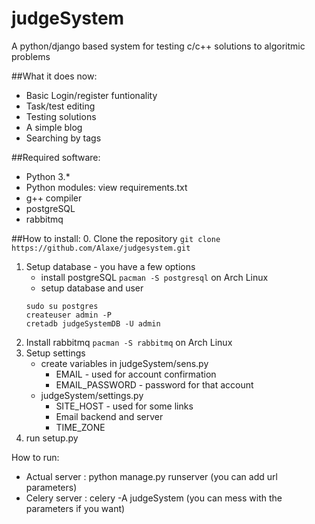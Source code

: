 # judgeSystem
A python/django based system for testing c/c++ solutions to algoritmic problems

##What it does now:
* Basic Login/register funtionality
* Task/test editing
* Testing  solutions
* A simple blog
* Searching by tags

##Required software:
* Python 3.\*
* Python modules: view requirements.txt
* g++ compiler
* postgreSQL
* rabbitmq

##How to install:
0. Clone the repository `git clone https://github.com/Alaxe/judgesystem.git`
1. Setup database - you have a few options
    * install postgreSQL `pacman -S postgresql` on Arch Linux
    * setup database and user
    ```
    sudo su postgres
    createuser admin -P
    cretadb judgeSystemDB -U admin
    ```
2. Install rabbitmq `pacman -S rabbitmq` on Arch Linux
3. Setup settings 
    * create variables in judgeSystem/sens.py
        * EMAIL - used for account confirmation
        * EMAIL_PASSWORD - password for that account
    * judgeSystem/settings.py
        * SITE_HOST - used for some links
        * Email backend and server
        * TIME_ZONE
4. run setup.py

How to run:
  * Actual server : python manage.py runserver (you can add url parameters)
  * Celery server : celery -A judgeSystem (you can mess with the parameters if you want) 
